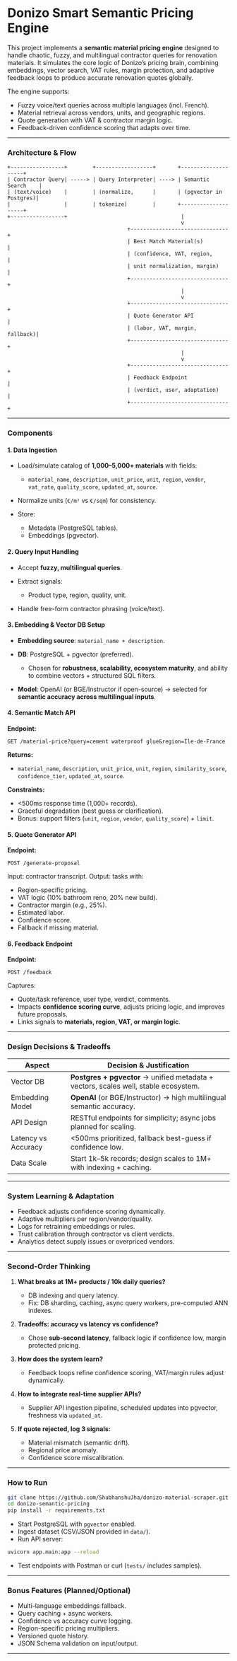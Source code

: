 # Donizo Smart Semantic Pricing Engine

This project implements a **semantic material pricing engine** designed to handle chaotic, fuzzy, and multilingual contractor queries for renovation materials. It simulates the core logic of Donizo’s pricing brain, combining embeddings, vector search, VAT rules, margin protection, and adaptive feedback loops to produce accurate renovation quotes globally.

The engine supports:

* Fuzzy voice/text queries across multiple languages (incl. French).
* Material retrieval across vendors, units, and geographic regions.
* Quote generation with VAT & contractor margin logic.
* Feedback-driven confidence scoring that adapts over time.

---

### Architecture & Flow

```
+-----------------+        +------------------+       +--------------------+
| Contractor Query| -----> | Query Interpreter| ----> | Semantic Search    |
| (text/voice)    |        | (normalize,      |       | (pgvector in Postgres)|
|                 |        | tokenize)        |       +--------------------+
+-----------------+                                    |
                                                       v
                                      +-------------------------------+
                                      | Best Match Material(s)        |
                                      | (confidence, VAT, region,     |
                                      | unit normalization, margin)   |
                                      +-------------------------------+
                                                       |
                                                       v
                                      +-------------------------------+
                                      | Quote Generator API           |
                                      | (labor, VAT, margin, fallback)|
                                      +-------------------------------+
                                                       |
                                                       v
                                      +-------------------------------+
                                      | Feedback Endpoint             |
                                      | (verdict, user, adaptation)   |
                                      +-------------------------------+
```

---

### Components

#### 1. Data Ingestion

* Load/simulate catalog of **1,000–5,000+ materials** with fields:

  * `material_name`, `description`, `unit_price`, `unit`, `region`, `vendor`, `vat_rate`, `quality_score`, `updated_at`, `source`.
* Normalize units (`€/m²` vs `€/sqm`) for consistency.
* Store:

  * Metadata (PostgreSQL tables).
  * Embeddings (pgvector).

#### 2. Query Input Handling

* Accept **fuzzy, multilingual queries**.
* Extract signals:

  * Product type, region, quality, unit.
* Handle free-form contractor phrasing (voice/text).

#### 3. Embedding & Vector DB Setup

* **Embedding source**: `material_name + description`.
* **DB**: PostgreSQL + pgvector (preferred).

  * Chosen for **robustness, scalability, ecosystem maturity**, and ability to combine vectors + structured SQL filters.
* **Model**: OpenAI (or BGE/Instructor if open-source) → selected for **semantic accuracy across multilingual inputs**.

#### 4. Semantic Match API

**Endpoint:**

```
GET /material-price?query=cement waterproof glue&region=Île-de-France
```

**Returns:**

* `material_name`, `description`, `unit_price`, `unit`, `region`, `similarity_score`, `confidence_tier`, `updated_at`, `source`.

**Constraints:**

* <500ms response time (1,000+ records).
* Graceful degradation (best guess or clarification).
* Bonus: support filters (`unit`, `region`, `vendor`, `quality_score`) + `limit`.

#### 5. Quote Generator API

**Endpoint:**

```
POST /generate-proposal
```

Input: contractor transcript.
Output: tasks with:

* Region-specific pricing.
* VAT logic (10% bathroom reno, 20% new build).
* Contractor margin (e.g., 25%).
* Estimated labor.
* Confidence score.
* Fallback if missing material.

#### 6. Feedback Endpoint

**Endpoint:**

```
POST /feedback
```

Captures:

* Quote/task reference, user type, verdict, comments.
* Impacts **confidence scoring curve**, adjusts pricing logic, and improves future proposals.
* Links signals to **materials, region, VAT, or margin logic**.

---

### Design Decisions & Tradeoffs

| Aspect              | Decision & Justification                                                             |
| ------------------- | ------------------------------------------------------------------------------------ |
| Vector DB           | **Postgres + pgvector** → unified metadata + vectors, scales well, stable ecosystem. |
| Embedding Model     | **OpenAI** (or BGE/Instructor) → high multilingual semantic accuracy.                |
| API Design          | RESTful endpoints for simplicity; async jobs planned for scaling.                    |
| Latency vs Accuracy | <500ms prioritized, fallback best-guess if confidence low.                           |
| Data Scale          | Start 1k–5k records; design scales to 1M+ with indexing + caching.                   |

---

### System Learning & Adaptation

* Feedback adjusts confidence scoring dynamically.
* Adaptive multipliers per region/vendor/quality.
* Logs for retraining embeddings or rules.
* Trust calibration through contractor vs client verdicts.
* Analytics detect supply issues or overpriced vendors.

---

### Second-Order Thinking

1. **What breaks at 1M+ products / 10k daily queries?**

   * DB indexing and query latency.
   * Fix: DB sharding, caching, async query workers, pre-computed ANN indexes.

2. **Tradeoffs: accuracy vs latency vs confidence?**

   * Chose **sub-second latency**, fallback logic if confidence low, margin protected pricing.

3. **How does the system learn?**

   * Feedback loops refine confidence scoring, VAT/margin rules adjust dynamically.

4. **How to integrate real-time supplier APIs?**

   * Supplier API ingestion pipeline, scheduled updates into pgvector, freshness via `updated_at`.

5. **If quote rejected, log 3 signals:**

   * Material mismatch (semantic drift).
   * Regional price anomaly.
   * Confidence score miscalibration.

---

### How to Run

```bash
git clone https://github.com/ShubhanshuJha/donizo-material-scraper.git
cd donizo-semantic-pricing
pip install -r requirements.txt
```

* Start PostgreSQL with `pgvector` enabled.
* Ingest dataset (CSV/JSON provided in `data/`).
* Run API server:

```bash
uvicorn app.main:app --reload
```

* Test endpoints with Postman or curl (`tests/` includes samples).

---

### Bonus Features (Planned/Optional)

* Multi-language embeddings fallback.
* Query caching + async workers.
* Confidence vs accuracy curve logging.
* Region-specific pricing multipliers.
* Versioned quote history.
* JSON Schema validation on input/output.

---
